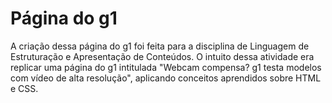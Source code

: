 # Página do g1
 A criação dessa página do g1 foi feita para a disciplina de Linguagem de Estruturação e Apresentação de Conteúdos. O intuito dessa atividade era replicar uma página do g1 intitulada "Webcam compensa? g1 testa modelos com vídeo de alta resolução", aplicando conceitos aprendidos sobre HTML e CSS.
